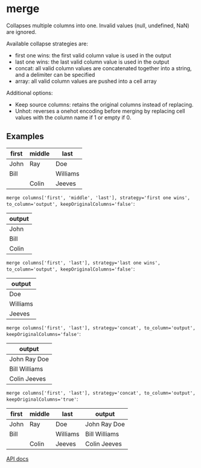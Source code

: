 # merge

Collapses multiple columns into one. Invalid values (null, undefined, NaN) are ignored.

Available collapse strategies are:

- first one wins: the first valid column value is used in the output
- last one wins: the last valid column value is used in the output
- concat: all valid column values are concatenated together into a string, and a delimiter can be specified
- array: all valid column values are pushed into a cell array

Additional options:

- Keep source columns: retains the original columns instead of replacing.
- Unhot: reverses a onehot encoding before merging by replacing cell values with the column name if 1 or empty if 0.

## Examples

| first | middle | last     |
| ----- | ------ | -------- |
| John  | Ray    | Doe      |
| Bill  |        | Williams |
|       | Colin  | Jeeves   |

`merge columns['first', 'middle', 'last'], strategy='first one wins', to_column='output', keepOriginalColumns='false'`:

| output |
| ------ |
| John   |
| Bill   |
| Colin  |

`merge columns['first', 'last'], strategy='last one wins', to_column='output', keepOriginalColumns='false'`:

| output   |
| -------- |
| Doe      |
| Williams |
| Jeeves   |

`merge columns['first', 'last'], strategy='concat', to_column='output', keepOriginalColumns='false'`:

| output        |
| ------------- |
| John Ray Doe  |
| Bill Williams |
| Colin Jeeves  |

`merge columns['first', 'last'], strategy='concat', to_column='output', keepOriginalColumns='true'`:

| first | middle | last     | output        |
| ----- | ------ | -------- | ------------- |
| John  | Ray    | Doe      | John Ray Doe  |
| Bill  |        | Williams | Bill Williams |
|       | Colin  | Jeeves   | Colin Jeeves  |

[API docs](https://github.com/microsoft/datashaper/blob/main/javascript/schema/docs/markdown/schema.mergeargs.md)